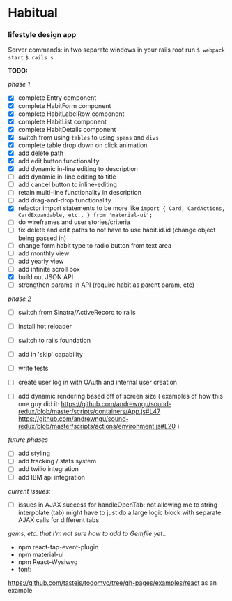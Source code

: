 # Habitual
### lifestyle design app

Server commands:
in two separate windows in your rails root run
`$ webpack start`
`$ rails s`

**TODO:**

_phase 1_
- [x] complete Entry component
- [x] complete HabitForm component
- [x] complete HabitLabelRow component
- [x] complete HabitList component
- [x] complete HabitDetails component
- [x] switch from using `tables` to using `spans` and `divs`
- [x] complete table drop down on click animation
- [x] add delete path
- [x] add edit button functionality
- [x] add dynamic in-line editing to description
- [ ] add dynamic in-line editing to title
- [ ] add cancel button to inline-editing
- [ ] retain multi-line functionality in description
- [ ] add drag-and-drop functionality
- [x] refactor import statements to be more like `import { Card, CardActions, CardExpandable, etc.. } from 'material-ui';`
- [ ] do wireframes and user stories/criteria
- [ ] fix delete and edit paths to not have to use habit.id.id (change object being passed in)
- [ ] change form habit type to radio button from text area
- [ ] add monthly view
- [ ] add yearly view
- [ ] add infinite scroll box
- [x] build out JSON API
- [ ] strengthen params in API (require habit as parent param, etc)

_phase 2_
- [ ] switch from Sinatra/ActiveRecord to rails
- [ ] install hot reloader
- [ ] switch to rails foundation
- [ ] add in 'skip' capability
- [ ] write tests
- [ ] create user log in with OAuth and internal user creation
- [ ] add dynamic rendering based off of screen size (
  examples of how this one guy did it:
  https://github.com/andrewngu/sound-redux/blob/master/scripts/containers/App.js#L47
  https://github.com/andrewngu/sound-redux/blob/master/scripts/actions/environment.js#L20
  )


_future phases_
- [ ] add styling
- [ ] add tracking / stats system
- [ ] add twilio integration
- [ ] add IBM api integration

*current issues:*
- [ ] issues in AJAX success for handleOpenTab: not allowing me to string interpolate (tab) might have to just do a large logic block with separate AJAX calls for different tabs

*gems, etc. that I'm not sure how to add to Gemfile yet..*
<ul>
<li>npm react-tap-event-plugin</li>
<li>npm material-ui</li>
<li>npm React-Wysiwyg</li>
<li>
font: <link href='https://fonts.googleapis.com/css?family=Roboto:400,300,500' rel='stylesheet' type='text/css'>
</li>
</ul>

https://github.com/tastejs/todomvc/tree/gh-pages/examples/react as an example
